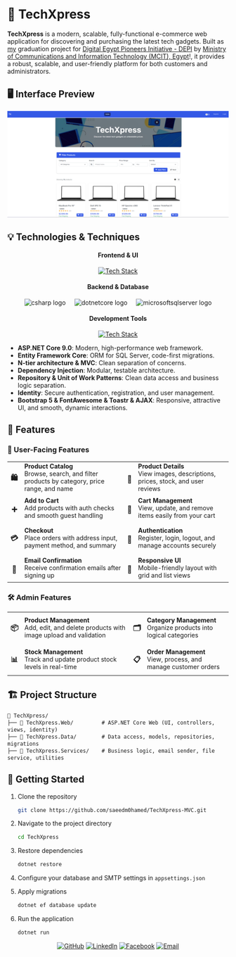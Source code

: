 
# 🛒 TechXpress

**TechXpress** is a modern, scalable, fully-functional e-commerce web application for discovering and purchasing the latest tech gadgets.
Built as [my](https://www.linkedin.com/posts/saeedm0hamed_%D8%A7%D9%84%D8%AD%D9%85%D8%AF%D9%84%D9%84%D9%87-%D8%A7%D9%84%D8%B0%D9%8A-%D8%B9%D9%84%D9%85%D9%86%D8%A7-%D9%85%D8%A7-%D9%84%D9%85-%D9%86%D9%83%D9%86-%D9%86%D8%B9%D9%84%D9%85-%D9%88%D9%83%D8%A7%D9%86-activity-7349105488690671616-4Dmo?utm_source=share&utm_medium=member_desktop&rcm=ACoAAEdvbmgBbqKej5BdhXCdZ4zffCgiTeg8u2c) graduation project for [Digital Egypt Pioneers Initiative - DEPI](https://depi.gov.eg/) by [Ministry of Communications and Information Technology (MCIT), Egypt](https://www.mcit.gov.eg/)!, it provides a robust, scalable, and user-friendly platform for both customers and administrators.

## 🖥️ Interface Preview
<div align="center">
  <img src="/hero.png">
</div>

## 💡 Technologies & Techniques
<div align="center">

#### Frontend & UI
[![Tech Stack](https://skillicons.dev/icons?i=html,css,js,bootstrap)](https://skillicons.dev)

#### Backend & Database
<div align="center">
  <img src="https://cdn.jsdelivr.net/gh/devicons/devicon/icons/csharp/csharp-original.svg" height="40" alt="csharp logo"  />
  <img width="12" />
  <img src="https://cdn.jsdelivr.net/gh/devicons/devicon/icons/dotnetcore/dotnetcore-original.svg" height="40" alt="dotnetcore logo"  />
  <img width="12" />
  <img src="https://cdn.jsdelivr.net/gh/devicons/devicon/icons/microsoftsqlserver/microsoftsqlserver-plain.svg" height="40" alt="microsoftsqlserver logo"  />
</div>

#### Development Tools
[![Tech Stack](https://skillicons.dev/icons?i=git,github,visualstudio)](https://skillicons.dev)

</div>

- **ASP.NET Core 9.0**: Modern, high-performance web framework.
- **Entity Framework Core**: ORM for SQL Server, code-first migrations.
- **N-tier architecture & MVC**: Clean separation of concerns.
- **Dependency Injection**: Modular, testable architecture.
- **Repository & Unit of Work Patterns**: Clean data access and business logic separation.
- **Identity**: Secure authentication, registration, and user management.
- **Bootstrap 5 & FontAwesome & Toastr & AJAX**: Responsive, attractive UI, and smooth, dynamic interactions.

## 🚀 Features

### 👤 User-Facing Features
<table>
<tr>
<td align="center"><h3>🛍️</h3></td>
<td><b>Product Catalog</b><br>Browse, search, and filter products by category, price range, and name</td>
<td align="center"><h3>📄</h3></td>
<td><b>Product Details</b><br>View images, descriptions, prices, stock, and user reviews</td>
</tr>
<tr>
<td align="center"><h3>➕</h3></td>
<td><b>Add to Cart</b><br>Add products with auth checks and smooth guest handling</td>
<td align="center"><h3>🛒</h3></td>
<td><b>Cart Management</b><br>View, update, and remove items easily from your cart</td>
</tr>
<tr>
<td align="center"><h3>💳</h3></td>
<td><b>Checkout</b><br>Place orders with address input, payment method, and summary</td>
<td align="center"><h3>🔐</h3></td>
<td><b>Authentication</b><br>Register, login, logout, and manage accounts securely</td>
</tr>
<tr>
<td align="center"><h3>📧</h3></td>
<td><b>Email Confirmation</b><br>Receive confirmation emails after signing up</td>
<td align="center"><h3>📱</h3></td>
<td><b>Responsive UI</b><br>Mobile-friendly layout with grid and list views</td>
</tr>
</table>


</div>



### 🛠️ Admin Features
<table>
<tr>
<td align="center"><h3>📦</h3></td>
<td><b>Product Management</b><br>Add, edit, and delete products with image upload and validation</td>
<td align="center"><h3>🗂️</h3></td>
<td><b>Category Management</b><br>Organize products into logical categories</td>
</tr>
<tr>
<td align="center"><h3>📊</h3></td>
<td><b>Stock Management</b><br>Track and update product stock levels in real-time</td>
<td align="center"><h3>📋</h3></td>
<td><b>Order Management</b><br>View, process, and manage customer orders</td>
</tr>
</table>

</div>


## 🏗️ Project Structure
```
📂 TechXpress/
├── 📂 TechXpress.Web/         # ASP.NET Core Web (UI, controllers, views, identity)
├── 📂 TechXpress.Data/        # Data access, models, repositories, migrations
├── 📂 TechXpress.Services/    # Business logic, email sender, file service, utilities
```

## 🏁 Getting Started
1. Clone the repository
   ```bash
   git clone https://github.com/saeedm0hamed/TechXpress-MVC.git
   ```

2. Navigate to the project directory
   ```bash
   cd TechXpress
   ```

3. Restore dependencies
   ```bash
   dotnet restore
   ```

4. Configure your database and SMTP settings in `appsettings.json`

5. Apply migrations
   ```bash
   dotnet ef database update
   ```

6. Run the application
   ```bash
   dotnet run
   ```

<div align="center">
  <p>
    <a href="https://github.com/saeedm0hamed/"><img src="https://img.shields.io/badge/GitHub-Profile-181717?style=flat&logo=github&logoColor=white" alt="GitHub"></a>
    <a href="https://www.linkedin.com/in/saeedm0hamed/"><img src="https://custom-icon-badges.demolab.com/badge/LinkedIn-Profile-0A66C2?logo=linkedin-white&logoColor=fffwhite" alt="LinkedIn"></a>
    <a href="https://facebook.com/saeedm0hamed/"><img src="https://img.shields.io/badge/Facebook-Profile-%231877F2.svg?logo=Facebook&logoColor=white" alt="Facebook"></a>
    <a href="mailto:saeedmohamed.fs@gmail.com"><img src="https://img.shields.io/badge/Contact-Email-EA4335?style=flat&logo=gmail&logoColor=white" alt="Email"></a>
  </p>
</div>

